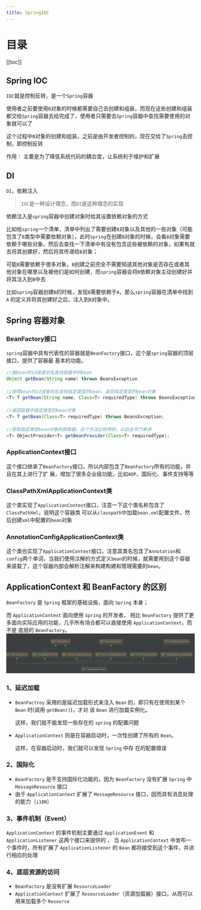 ```yaml
---
title: SpringIOC
---
```

# 目录

[[toc]]

## Spring IOC
`IOC`就是控制反转，是一个`Spring`容器

使用者之前要使用`B`对象的时候都需要自己去创建和组装，而现在这些创建和组装都交给`Spring`容器去给完成了，使用者只需要去`Spring`容器中查找需要使用的对象就可以了 

这个过程中`B`对象的创建和组装，之前是由开发者控制的，现在交给了`Spring`去控制，即控制反转

作用： 主要是为了降低系统代码的耦合度，让系统利于维护和扩展  

## DI

`DI`，依赖注入

> `IOC`是一种设计理念，而`DI`是这种理念的实现

依赖注入是`spring`容器中创建对象时给其设置依赖对象的方式 

比如给`spring`一个清单，清单中列出了需要创建`B`对象以及其他的一些对象（可能包含了`B`类型中需要依赖对象），此时`spring`在创建`B`对象的时候，会看`B`对象需要依赖于哪些对象，然后去查找一下清单中有没有包含这些被依赖的对象，如果有就去将其创建好，然后将其传递给`B`对象；

可能`B`需要依赖于很多对象，`B`创建之前完全不需要知道其他对象是否存在或者其他对象在哪里以及被他们是如何创建，而`spring`容器会将`B`依赖对象主动创建好并将其注入到`B`中去

比如`spring`容器创建`B`的时候，发现`B`需要依赖于`A`，那么`spring`容器在清单中找到`A` 的定义并将其创建好之后，注入到`B`对象中。  

## Spring 容器对象

### BeanFactory接口  

`spring`容器中具有代表性的容器就是`BeanFactory`接口，这个是`spring`容器的顶层接口，提供了容器最 基本的功能。  

```java
//按bean的id或者别名查找容器中的bean
Object getBean(String name) throws BeansException
    
//按照bean的id或者别名查找指定类型的bean，返回指定类型的bean对象
<T> T getBean(String name, Class<T> requiredType) throws BeansException;

//返回容器中指定类型的bean对象
<T> T getBean(Class<T> requiredType) throws BeansException;

//获取指定类型bean对象的获取器，这个方法比较特别，以后会专门来讲
<T> ObjectProvider<T> getBeanProvider(Class<T> requiredType);
```
### ApplicationContext接口  
这个接口继承了`BeanFactory`接口，所以内部包含了`BeanFactory`所有的功能，并且在其上进行了扩 展，增加了很多企业级功能，比如`AOP`、国际化、事件支持等等  
### ClassPathXmlApplicationContext类  

这个类实现了`ApplicationContext`接口，注意一下这个类名称包含了`ClassPathXml`，说明这个容器类 可以从`classpath`中加载`bean.xml`配置文件，然后创建`xml`中配置的`bean`对象  
### AnnotationConfigApplicationContext类  
这个类也实现了`ApplicationContext`接口，注意其类名包含了`Annotation`和`config`两个单词，当我们使用注解的方式定义`bean`的时候，就需要用到这个容器来装载了，这个容器内部会解析注解来构建构建和管理需要的`bean`。  
## ApplicationContext 和 BeanFactory 的区别 
`BeanFactory` 是 `Spring` 框架的基础设施，面向 `Spring` 本身；

而 `ApplicationContext` 面向使用 `Spring` 的开发者， 相比 `BeanFactory` 提供了更多面向实际应用的功能，几乎所有场合都可以直接使用 `ApplicationContext`，而不是 底层的 `BeanFactory`。 
![image.png](./img/1675490318624-71d0e066-0e6e-4db4-bf2f-6ec8c98e2140.png)

### 1、延迟加载

- `BeanFactroy` 采用的是延迟加载形式来注入 `Bean` 的，即只有在使用到某个 `Bean` 时(调用 `getBean()`)，才对 该 `Bean` 进行加载实例化。

  这样，我们就不能发现一些存在的 `spring` 的配置问题  

- `ApplicationContext` 则是在容器启动时，一次性创建了所有的 `Bean`。

  这样，在容器启动时，我们就可以发现 `Spring` 中存 在的配置错误  

### 2、国际化

- `BeanFactory` 是不支持国际化功能的，因为 `BeanFactory` 没有扩展 `Spring` 中 `MessageResource` 接口  
- 由于 `ApplicationContext` 扩展了 `MessageResource` 接口，因而具有消息处理的能力（`i18N`）  

### 3、事件机制（Event）

`ApplicationContext` 的事件机制主要通过 `ApplicationEvent` 和 `ApplicationListener` 这两个接口来提供的  ， 当 `ApplicationContext` 中发布一个事件时，所有扩展了 `ApplicationListener` 的 `Bean` 都将接受到这个事件，并进行相应的处理 

### 4、底层资源的访问  

- `BeanFactory` 是没有扩展 `ResourceLoader`  
- `ApplicationContext` 扩展了 `ResourceLoader`（资源加载器）接口，从而可以用来加载多个 `Resource`  

